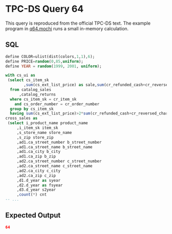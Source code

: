 # TPC-DS Query 64

This query is reproduced from the official TPC-DS text. The example program in [q64.mochi](./q64.mochi) runs a small in-memory calculation.

## SQL
```sql
define COLOR=ulist(dist(colors,1,1),6);
define PRICE=random(0,85,uniform);
define YEAR = random(1999, 2001, uniform);

with cs_ui as
 (select cs_item_sk
        ,sum(cs_ext_list_price) as sale,sum(cr_refunded_cash+cr_reversed_charge+cr_store_credit) as refund
  from catalog_sales
      ,catalog_returns
  where cs_item_sk = cr_item_sk
    and cs_order_number = cr_order_number
  group by cs_item_sk
  having sum(cs_ext_list_price)>2*sum(cr_refunded_cash+cr_reversed_charge+cr_store_credit)),
cross_sales as
 (select i_product_name product_name
     ,i_item_sk item_sk
     ,s_store_name store_name
     ,s_zip store_zip
     ,ad1.ca_street_number b_street_number
     ,ad1.ca_street_name b_street_name
     ,ad1.ca_city b_city
     ,ad1.ca_zip b_zip
     ,ad2.ca_street_number c_street_number
     ,ad2.ca_street_name c_street_name
     ,ad2.ca_city c_city
     ,ad2.ca_zip c_zip
     ,d1.d_year as syear
     ,d2.d_year as fsyear
     ,d3.d_year s2year
     ,count(*) cnt
-- ...
```

## Expected Output
```json
64
```
